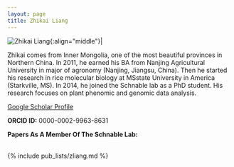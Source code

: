 ```yaml
---
layout: page
title: Zhikai Liang
---
```


<script type='text/javascript' src='https://d1bxh8uas1mnw7.cloudfront.net/assets/embed.js'></script>

![Zhikai Liang](/images/People_Images/Zhikai_Liang_small.jpg){:align="middle"}|

Zhikai comes from Inner Mongolia, one of the most beautiful provinces in Northern China. In 2011, he earned his BA from Nanjing Agricultural University in major of agronomy (Nanjing, Jiangsu, China). Then he started his research in rice molecular biology at MSstate University in America (Starkville, MS). In 2014, he joined the Schnable lab as a PhD student. His research focuses on plant phenomic and genomic data analysis.

[Google Scholar Profile](https://scholar.google.com/citations?user=DcoiZmMAAAAJ)

**ORCID ID:** 0000-0002-9963-8631

**Papers As A Member Of The Schnable Lab:**<br><br>

{% include pub_lists/zliang.md %}

